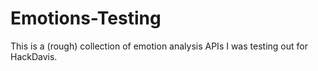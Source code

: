 # Emotions-Testing
This is a (rough) collection of emotion analysis APIs I was testing out for HackDavis. 
